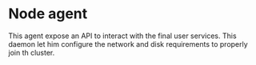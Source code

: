 # Node agent

This agent expose an API to interact with the final user services. This daemon let him configure the network and disk requirements to properly join th cluster.
